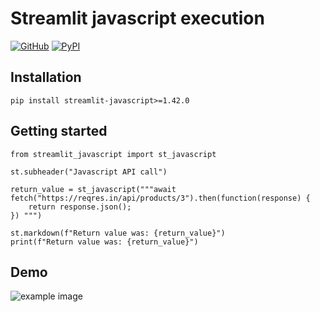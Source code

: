 # Streamlit javascript execution

[![GitHub][github_badge]][github_link] [![PyPI][pypi_badge]][pypi_link] 

## Installation

```
pip install streamlit-javascript>=1.42.0
```

## Getting started

```import streamlit as st
from streamlit_javascript import st_javascript

st.subheader("Javascript API call")

return_value = st_javascript("""await fetch("https://reqres.in/api/products/3").then(function(response) {
    return response.json();
}) """)

st.markdown(f"Return value was: {return_value}")
print(f"Return value was: {return_value}")
```

## Demo

![example image](https://github.com/thunderbug1/streamlit-javascript/blob/master/example.png)

[github_link]: https://github.com/thunderbug1/streamlit-javascript
[github_badge]: https://badgen.net/badge/icon/GitHub?icon=github&color=black&label

[pypi_badge]: https://badge.fury.io/py/streamlit-javascript.svg
[pypi_link]: https://pypi.org/project/streamlit-javascript/

